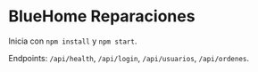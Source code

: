 # BlueHome Reparaciones

Inicia con `npm install` y `npm start`.

Endpoints: `/api/health`, `/api/login`, `/api/usuarios`, `/api/ordenes`.
